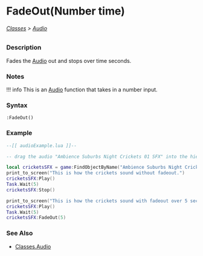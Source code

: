 # FadeOut(Number time)

###### [Classes](/core_api/raw_source) > [Audio](/core_api/classes/audio/AudioOverview)

### Description

Fades the [Audio](/core_api/classes/audio/AudioOverview) out and stops over time seconds.

### Notes
!!! info
    This is an [Audio](/core_api/classes/audio/AudioOverview) function that takes in a number input.

### Syntax

`:FadeOut()`

### Example

```lua
--[[ audioExample.lua ]]--

-- drag the audio "Ambience Suburbs Night Crickets 01 SFX" into the hierarchy --

local cricketsSFX = game:FindObjectByName("Ambience Suburbs Night Crickets 01 SFX")
print_to_screen("This is how the crickets sound without fadeout.")
cricketsSFX:Play()
Task.Wait(5)
cricketsSFX:Stop()

print_to_screen("This is how the crickets sound with fadeout over 5 seconds!")
cricketsSFX:Play()
Task.Wait(5)
cricketsSFX:FadeOut(5)

```

### See Also

* [Classes.Audio](/core_api/classes/audio/AudioOverview)
